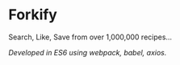 # Forkify
Search, Like, Save from over 1,000,000 recipes...

*Developed in ES6 using webpack, babel, axios.*
